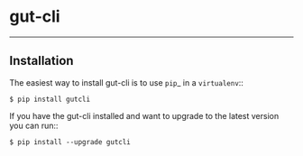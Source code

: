# gut-cli

------------
Installation
------------

The easiest way to install gut-cli is to use `pip`_ in a ``virtualenv``::

    $ pip install gutcli

If you have the gut-cli installed and want to upgrade to the latest version
you can run::

    $ pip install --upgrade gutcli
